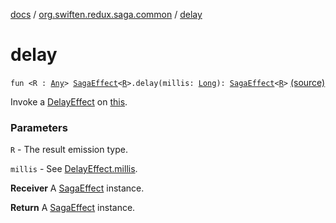 [docs](../index.md) / [org.swiften.redux.saga.common](index.md) / [delay](./delay.md)

# delay

`fun <R : `[`Any`](https://kotlinlang.org/api/latest/jvm/stdlib/kotlin/-any/index.html)`> `[`SagaEffect`](-saga-effect/index.md)`<`[`R`](delay.md#R)`>.delay(millis: `[`Long`](https://kotlinlang.org/api/latest/jvm/stdlib/kotlin/-long/index.html)`): `[`SagaEffect`](-saga-effect/index.md)`<`[`R`](delay.md#R)`>` [(source)](https://github.com/protoman92/KotlinRedux/tree/master/common/common-saga/src/main/kotlin/org/swiften/redux/saga/common/CommonExtension.kt#L76)

Invoke a [DelayEffect](-delay-effect/index.md) on [this](delay/-this-.md).

### Parameters

`R` - The result emission type.

`millis` - See [DelayEffect.millis](-delay-effect/millis.md).

**Receiver**
A [SagaEffect](-saga-effect/index.md) instance.

**Return**
A [SagaEffect](-saga-effect/index.md) instance.


